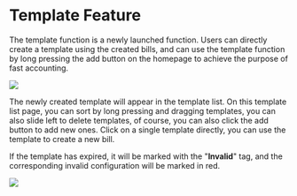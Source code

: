 # Template Feature

The template function is a newly launched function. Users can directly create a template using the created bills, and can use the template function by long pressing the add button on the homepage to achieve the purpose of fast accounting.

![](broken-reference)

The newly created template will appear in the template list. On this template list page, you can sort by long pressing and dragging templates, you can also slide left to delete templates, of course, you can also click the add button to add new ones. Click on a single template directly, you can use the template to create a new bill.

If the template has expired, it will be marked with the "**Invalid**" tag, and the corresponding invalid configuration will be marked in red.

![](broken-reference)

